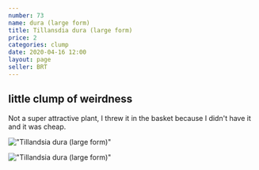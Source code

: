 ```yaml
---
number: 73
name: dura (large form)
title: Tillansdia dura (large form)
price: 2
categories: clump
date: 2020-04-16 12:00
layout: page
seller: BRT
---
```

## little clump of weirdness

Not a super attractive plant, I threw it in the basket because I didn't have it and it was cheap.

!["Tillandsia dura (large form)"](/i/IMG_.jpeg "Tillandsia dura (large form)")

!["Tillandsia dura (large form)"](/i/IMG_.jpeg "Tillandsia dura (large form)")
